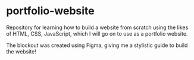 # portfolio-website
Repository for learning how to build a website from scratch using the likes of HTML, CSS, JavaScript, which I will go on to use as a portfolio website. 

The blockout was created using Figma, giving me a stylistic guide to build the website!
